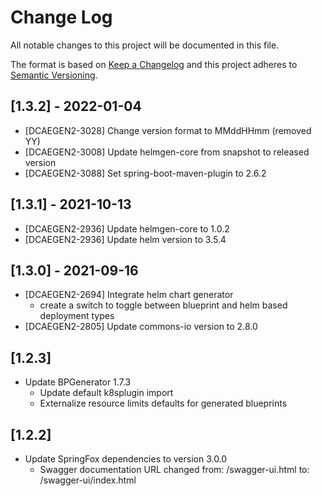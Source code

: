 # Change Log

All notable changes to this project will be documented in this file.

The format is based on [Keep a Changelog](http://keepachangelog.com/) 
and this project adheres to [Semantic Versioning](http://semver.org/).

## [1.3.2] - 2022-01-04
- [DCAEGEN2-3028] Change version format to MMddHHmm (removed YY)
- [DCAEGEN2-3008] Update helmgen-core from snapshot to released version
- [DCAEGEN2-3088] Set spring-boot-maven-plugin to 2.6.2

## [1.3.1] - 2021-10-13
- [DCAEGEN2-2936] Update helmgen-core to 1.0.2
- [DCAEGEN2-2936] Update helm version to 3.5.4

## [1.3.0] - 2021-09-16
- [DCAEGEN2-2694] Integrate helm chart generator
    - create a switch to toggle between blueprint and helm based deployment types
- [DCAEGEN2-2805] Update commons-io version to 2.8.0

## [1.2.3]
- Update BPGenerator 1.7.3
  - Update default k8splugin import
  - Externalize resource limits defaults for generated blueprints

## [1.2.2]
- Update SpringFox dependencies to version 3.0.0
  - Swagger documentation URL changed from: /swagger-ui.html to: /swagger-ui/index.html
